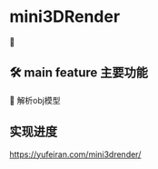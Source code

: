 # mini3DRender
:rocket:
## :hammer_and_wrench: main feature 主要功能
:dart: 解析obj模型

## 实现进度
https://yufeiran.com/mini3drender/
